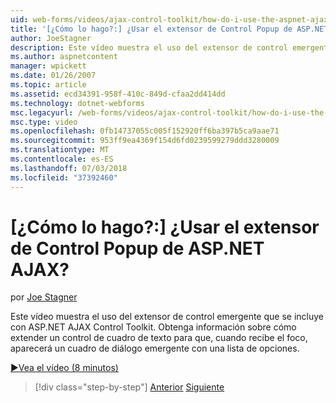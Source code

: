 ```yaml
---
uid: web-forms/videos/ajax-control-toolkit/how-do-i-use-the-aspnet-ajax-popup-control-extender
title: '[¿Cómo lo hago?:] ¿Usar el extensor de Control Popup de ASP.NET AJAX? | Microsoft Docs'
author: JoeStagner
description: Este vídeo muestra el uso del extensor de control emergente que se incluye con ASP.NET AJAX Control Toolkit. Obtenga información sobre cómo extender un control de cuadro de texto para que...
ms.author: aspnetcontent
manager: wpickett
ms.date: 01/26/2007
ms.topic: article
ms.assetid: ecd34391-958f-410c-849d-cfaa2dd414dd
ms.technology: dotnet-webforms
msc.legacyurl: /web-forms/videos/ajax-control-toolkit/how-do-i-use-the-aspnet-ajax-popup-control-extender
msc.type: video
ms.openlocfilehash: 0fb14737055c005f152920ff6ba397b5ca9aae71
ms.sourcegitcommit: 953ff9ea4369f154d6fd0239599279ddd3280009
ms.translationtype: MT
ms.contentlocale: es-ES
ms.lasthandoff: 07/03/2018
ms.locfileid: "37392460"
---
```

<a name="how-do-i-use-the-aspnet-ajax-popup-control-extender"></a>[¿Cómo lo hago?:] ¿Usar el extensor de Control Popup de ASP.NET AJAX?
====================
por [Joe Stagner](https://github.com/JoeStagner)

Este vídeo muestra el uso del extensor de control emergente que se incluye con ASP.NET AJAX Control Toolkit. Obtenga información sobre cómo extender un control de cuadro de texto para que, cuando recibe el foco, aparecerá un cuadro de diálogo emergente con una lista de opciones.

[&#9654;Vea el vídeo (8 minutos)](https://channel9.msdn.com/Blogs/ASP-NET-Site-Videos/how-do-i-use-the-aspnet-ajax-popup-control-extender)

> [!div class="step-by-step"]
> [Anterior](how-do-i-use-the-aspnet-ajax-textboxwatermark-control-extender.md)
> [Siguiente](how-do-i-use-the-aspnet-ajax-modalpopup-extender-control.md)

